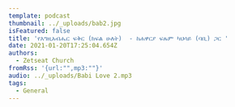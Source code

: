 ```yaml
---
template: podcast
thumbnail: ../_uploads/bab2.jpg
isFeatured: false
title: 'የእግዚአብሔር ፍቅር (ክፍል ሁለት)  - ከሐዋርያ ፍጹም ካህሳይ (ባቢ) ጋር '
date: 2021-01-20T17:25:04.654Z
authors:
  - Zetseat Church
fromRss: '{url:"",mp3:""}'
audio: ../_uploads/Babi Love 2.mp3
tags:
  - General
---
```

